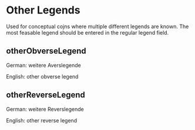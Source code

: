 
# Other Legends

Used for conceptual cojns where multiple different legends are known.
The most feasable legend should be entered in the regular legend field.

## otherObverseLegend


German: weitere Averslegende

English: other obverse legend

## otherReverseLegend

German: weitere Reverslegende

English: other reverse legend




